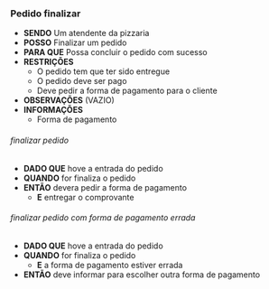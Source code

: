 ### Pedido finalizar

- **SENDO** Um atendente da pizzaria
- **POSSO** Finalizar um pedido
- **PARA QUE** Possa concluir o pedido com sucesso
- **RESTRIÇÕES**
  - O pedido tem que ter sido entregue
  - O pedido deve ser pago
  - Deve pedir a forma de pagamento para o cliente
- **OBSERVAÇÕES** (VAZIO)
- **INFORMAÇÕES** 
  - Forma de pagamento

###### *finalizar pedido*
  - **DADO QUE** hove a entrada do pedido
  - **QUANDO** for finaliza o pedido
  - **ENTÃO** devera pedir a forma de pagamento
    - **E** entregar o comprovante

###### *finalizar pedido com forma de pagamento errada*
  - **DADO QUE** hove a entrada do pedido
  - **QUANDO** for finaliza o pedido
    - **E** a forma de pagamento estiver errada
  - **ENTÃO** deve informar para escolher outra forma de pagamento

